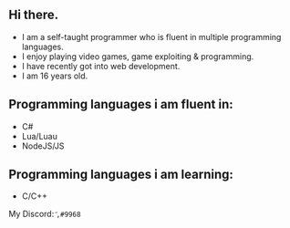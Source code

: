 ## Hi there.

- I am a self-taught programmer who is fluent in multiple programming languages.
- I enjoy playing video games, game exploiting & programming.
- I have recently got into web development.
- I am 16 years old.

## Programming languages i am fluent in:
- C#
- Lua/Luau
- NodeJS/JS

 ## Programming languages i am learning:
 - C/C++

My Discord: ``҃,#9968``
